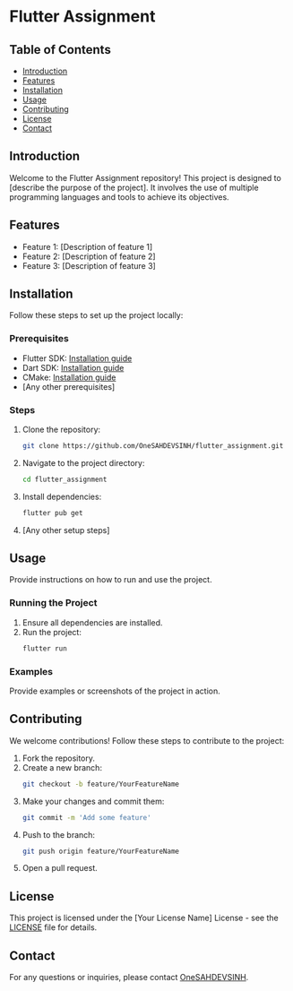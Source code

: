 # Flutter Assignment

## Table of Contents
- [Introduction](#introduction)
- [Features](#features)
- [Installation](#installation)
- [Usage](#usage)
- [Contributing](#contributing)
- [License](#license)
- [Contact](#contact)

## Introduction
Welcome to the Flutter Assignment repository! This project is designed to [describe the purpose of the project]. It involves the use of multiple programming languages and tools to achieve its objectives.

## Features
- Feature 1: [Description of feature 1]
- Feature 2: [Description of feature 2]
- Feature 3: [Description of feature 3]

## Installation
Follow these steps to set up the project locally:

### Prerequisites
- Flutter SDK: [Installation guide](https://flutter.dev/docs/get-started/install)
- Dart SDK: [Installation guide](https://dart.dev/get-dart)
- CMake: [Installation guide](https://cmake.org/install/)
- [Any other prerequisites]

### Steps
1. Clone the repository:
   ```bash
   git clone https://github.com/OneSAHDEVSINH/flutter_assignment.git
   ```
2. Navigate to the project directory:
   ```bash
   cd flutter_assignment
   ```
3. Install dependencies:
   ```bash
   flutter pub get
   ```
4. [Any other setup steps]

## Usage
Provide instructions on how to run and use the project.

### Running the Project
1. Ensure all dependencies are installed.
2. Run the project:
   ```bash
   flutter run
   ```

### Examples
Provide examples or screenshots of the project in action.

## Contributing
We welcome contributions! Follow these steps to contribute to the project:

1. Fork the repository.
2. Create a new branch:
   ```bash
   git checkout -b feature/YourFeatureName
   ```
3. Make your changes and commit them:
   ```bash
   git commit -m 'Add some feature'
   ```
4. Push to the branch:
   ```bash
   git push origin feature/YourFeatureName
   ```
5. Open a pull request.

## License
This project is licensed under the [Your License Name] License - see the [LICENSE](LICENSE) file for details.

## Contact
For any questions or inquiries, please contact [OneSAHDEVSINH](https://github.com/OeSAHDEVSINH).
